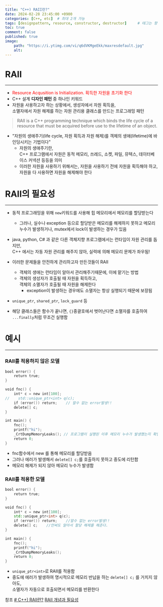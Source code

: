 ```yaml
---
title: "C++) RAII란?"
date: 2024-02-28 23:45:00 +0900
categories: [C++, etc]  # 최대 2개 가능
tags: [designpattern, resource, constructor, destructor]     # 태그는 항상 소문자로 작성할 것
toc: true
comment: false
published: true
image:
    path: "https://i.ytimg.com/vi/q6dVKMgeEkk/maxresdefault.jpg"
    alt: 
---
```


# RAII
---
- <font color="red">Resource Acqusition is Initialization. 획득한 자원을 초기화 한다</font>
- C++ 설계 **디자인 패턴** 중 하나인 키워드
- 자원을 사용하고자 하는 상황에서, 생성자에서 자원 획득을,    
  소멸자에서 자원 해제를 하는 자원 관리용 클래스를 만드는 프로그래밍 패턴

>RAII is a C++ programming technique which binds the life cycle of a resource that must be acquired before use to the lifetime of an object.

- "자원의 생애주기(life cycle, 자원 획득과 자원 해제)를 객체의 생애(lifetime)에 바인딩시키는 기법이다"
	- 자원의 생애주기란,    
	  C++ 프로그램에서 자원은 동적 메모리, 쓰레드, 소켓, 파일, 뮤텍스, 데이터베이스 커넥션 등등을 의미
	- 이러한 자원을 사용하기 위해서는, 자원을 사용하기 전에 자원을 획득해야 하고,   
	  자원을 다 사용하면 자원을 해제해야 한다

# RAII의 필요성
---
- 동적 프로그래밍을 위해 `new`키워드를 사용해 힙 메모리에서 메모리를 할당받는다
	- 그러나, 실수나 exception 등으로 할당받은 메모리를 해제하지 못하고 메모리 누수가 발생하거나, mutex에서 lock이 발생하는 경우가 있음
- java, python, C# 과 같은 다른 객체지향 프로그램에서는 런타임이 자원 관리를 돕지만,    
  C++ 에서는 자동 자원 관리를 해주지 않아, 실력에 의해 메모리 문제가 좌우됨!
- 이러한 문제들을 안전하게 관리하고자 만든것들이 RAII
	- 객체의 생애는 런타임이 알아서 관리해주기때문에, 이에 맡기는 방법
	- 객체의 생성자가 호출될 때 자원을 획득하고,   
	  객체의 소멸자가 호출될 때 자원을 해제한다
		- exception이 발생하는 경우에도 소멸자는 항상 실행되기 때문에 보장됨

- `unique_ptr`, `shared_ptr`, `lock_guard` 등
- 해당 클래스들은 함수가 끝나면, `{}`중괄호에서 벗어난다면 소멸자를 호출하여   
   `...finally`처럼 무조건 실행함
# 예시
---
### RAII를 적용하지 않은 모델

```cpp
bool error() {
    return true;
}

void fnc() {
    int* c = new int[100];
//    std::unique_ptr<int> q(c);
    if (error()) return;    // 알수 없는 error발생!!
    delete[] c;
}

int main() {
    fnc();
    printf("hi");
    _CrtDumpMemoryLeaks(); // 프로그램이 실행된 이후 메모리 누수가 발생했는지 확인하는 함수
    return 0;
}
```

- fnc함수에서 new 를 통해 메모리를 할당받음
- 그러나 에러가 발생해서 `delete[] c;`를 호출하지 못하고 중도에 리턴함
- 메모리 해제가 되지 않아 메모리 누수가 발생함

### RAII를 적용한 모델

```cpp
bool error() {
    return true;
}

void fnc() {
    int* c = new int[100];
    std::unique_ptr<int> q(c);
    if (error()) return;    //알수 없는 error발생!!
    delete[] c;    //안써도 알아서 할당 해제를 해준다.
}

int main() {
    fnc();
    printf("hi");
    _CrtDumpMemoryLeaks();
    return 0;
}
```

- `unique_ptr<int>`로 RAII를 적용함
- 중도에 에러가 발생하여 명시적으로 메모리 반납을 하는 `delete[] c;` 를 거치지 않아도,   
  소멸자가 자동으로 호출되면서 메모리를 반환한다

참조 
[# C++) RAII란?](https://hwan-shell.tistory.com/207)
[RAII 개념과 필요성](https://computing-jhson.tistory.com/131)
